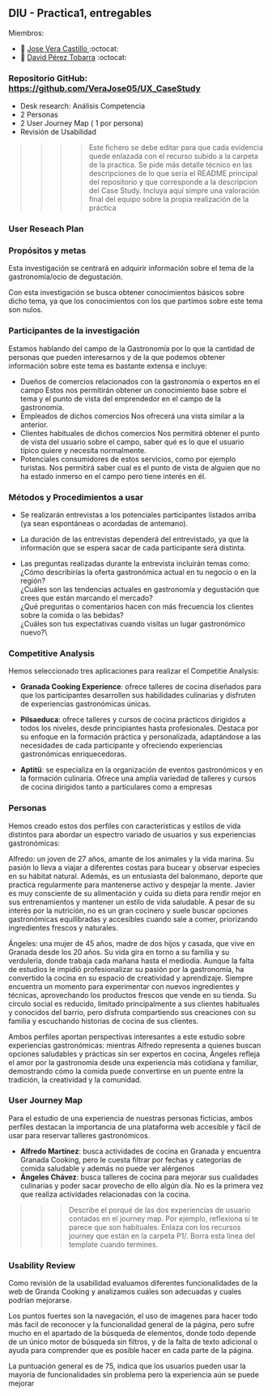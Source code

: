 ## DIU - Practica1, entregables

Miembros:
 * :bust_in_silhouette: [ Jose Vera Castillo ](https://github.com/VeraJose05)    :octocat:     
 * :bust_in_silhouette: [ David Pérez Tobarra](https://github.com/ParadoxalGlitch)     :octocat:
### Repositorio GitHub: https://github.com/VeraJose05/UX_CaseStudy

- Desk research: Análisis Competencia 
- 2 Personas 
- 2 User Journey Map  ( 1 por persona)
- Revisión de Usabilidad 


>>>> Este fichero se debe editar para que cada evidencia quede enlazada con el recurso subido a la carpeta de la practica. Se pide más detalle técnico en las descripciones de lo que sería el README principal del repositorio y que corresponde a la descripcion del Case Study.
>>>> Incluya aquí simpre una valoración final del equipo sobre la propia realización de la práctica

### User Reseach Plan

### Propósitos y metas
Esta investigación se centrará en adquirir información sobre el tema de la gastronomía/ocio de degustación.

Con esta investigación se busca obtener conocimientos básicos sobre dicho tema, ya que los conocimientos con los que partimos sobre este tema son nulos.


### Participantes de la investigación
Estamos hablando del campo de la Gastronomía por lo que la cantidad de personas que pueden interesarnos y de la que podemos obtener información sobre este tema es bastante extensa e incluye:

* Dueños de comercios relacionados con la gastronomía o expertos en el campo
Estos nos permitirán obtener un conocimiento base sobre el tema y el punto de vista del emprendedor en el campo de la gastronomía.
* Empleados de dichos comercios
Nos ofrecerá una vista similar a la anterior.
* Clientes habituales de dichos comercios
Nos permitirá obtener el punto de vista del usuario sobre el campo, saber qué es lo que el usuario típico quiere y necesita normalmente.
* Potenciales consumidores de estos servicios, como por ejemplo turistas.
Nos permitirá saber cual es el punto de vista de alguien que no ha estado inmerso en el campo pero tiene interés en él.

### Métodos y Procedimientos a usar
* Se realizarán entrevistas a los potenciales participantes listados arriba (ya sean espontáneas o acordadas de antemano). 

* La duración de las entrevistas dependerá del entrevistado, ya que la información que se espera sacar de cada participante será distinta.

* Las preguntas realizadas durante la entrevista incluirán temas como:\
¿Cómo describirías la oferta gastronómica actual en tu negocio o en la región?\
¿Cuáles son las tendencias actuales en gastronomía y degustación que crees que están marcando el mercado?\
¿Qué preguntas o comentarios hacen con más frecuencia los clientes sobre la comida o las bebidas?\
¿Cuáles son tus expectativas cuando visitas un lugar gastronómico nuevo?\



### Competitive Analysis

Hemos seleccionado tres aplicaciones para realizar el Competitie Analysis:

* **Granada Cooking Experience**: ofrece talleres de cocina diseñados para que los participantes desarrollen sus habilidades culinarias y disfruten de experiencias gastronómicas únicas.

* **Pilsaeduca**: ofrece talleres y cursos de cocina prácticos dirigidos a todos los niveles, desde principiantes hasta profesionales. Destaca por su enfoque en la formación práctica y personalizada, adaptándose a las necesidades de cada participante y ofreciendo experiencias gastronómicas enriquecedoras.

* **Aptitü**: se especializa en la organización de eventos gastronómicos y en la formación culinaria. Ofrece una amplia variedad de talleres y cursos de cocina dirigidos tanto a particulares como a empresas

### Personas

Hemos creado estos dos perfiles con características y estilos de vida distintos para abordar un espectro variado de usuarios y sus experiencias gastronómicas:

Alfredo: un joven de 27 años, amante de los animales y la vida marina. Su pasión lo lleva a viajar a diferentes costas para bucear y observar especies en su hábitat natural. Además, es un entusiasta del balonmano, deporte que practica regularmente para mantenerse activo y despejar la mente. Javier es muy consciente de su alimentación y cuida su dieta para rendir mejor en sus entrenamientos y mantener un estilo de vida saludable. A pesar de su interés por la nutrición, no es un gran cocinero y suele buscar opciones gastronómicas equilibradas y accesibles cuando sale a comer, priorizando ingredientes frescos y naturales.

Ángeles: una mujer de 45 años, madre de dos hijos y casada, que vive en Granada desde los 20 años. Su vida gira en torno a su familia y su verdulería, donde trabaja cada mañana hasta el mediodía. Aunque la falta de estudios le impidió profesionalizar su pasión por la gastronomía, ha convertido la cocina en su espacio de creatividad y aprendizaje. Siempre encuentra un momento para experimentar con nuevos ingredientes y técnicas, aprovechando los productos frescos que vende en su tienda. Su círculo social es reducido, limitado principalmente a sus clientes habituales y conocidos del barrio, pero disfruta compartiendo sus creaciones con su familia y escuchando historias de cocina de sus clientes.

Ambos perfiles aportan perspectivas interesantes a este estudio sobre experiencias gastronómicas: mientras Alfredo representa a quienes buscan opciones saludables y prácticas sin ser expertos en cocina, Ángeles refleja el amor por la gastronomía desde una experiencia más cotidiana y familiar, demostrando cómo la comida puede convertirse en un puente entre la tradición, la creatividad y la comunidad.


### User Journey Map

Para el estudio de una experiencia de nuestras personas ficticias, ambos perfiles destacan la importancia de una plataforma web accesible y fácil de usar para reservar talleres gastronómicos.

* **Alfredo Martínez**: busca actividades de cocina en Granada y encuentra Granada Cooking, pero le cuesta filtrar por fechas y categorías de comida saludable y además no puede ver alérgenos
* **Ángeles Chávez**: busca talleres de cocina para mejorar sus cualidades culinarias y poder sacar provecho de ello algún día. No es la primera vez que realiza actividades relacionadas con la cocina.

>>> Describe el porqué de las dos experiencias de usuario contadas en el journey map. Por ejemplo, reflexiona si te parece que son habituales. Enlaza con los recursos journey que están en la carpeta P1/. Borra esta linea del template cuando termines.  


### Usability Review
Como revisión de la usabilidad evaluamos diferentes funcionalidades de la web de Granda Cooking y analizamos cuáles son adecuadas y cuales podrían mejorarse.

Los puntos fuertes son la navegación, el uso de imagenes para hacer todo más facil de reconocer y la funcionalidad general de la página, pero sufre mucho en el apartado de la búsqueda de elementos, donde todo depende de un único motor de búsqueda sin filtros, y de la falta de texto adicional o ayuda para comprender que es posible hacer en cada parte de la página.

La puntuación general es de 75, indica que los usuarios pueden usar la mayoría de funcionalidades sin problema pero la experiencia aún se puede mejorar





<br>
